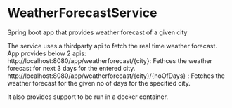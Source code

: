 # WeatherForecastService
Spring boot app that provides weather forecast of a given city

The service uses a thirdparty api to fetch the real time weather forecast. App provides below 2 apis:
http://localhost:8080/app/weatherforecast/{city}: Fethces the weather forecast for next 3 days for the entered city.
http://localhost:8080/app/weatherforecast/{city}/{noOfDays} : Fetches the weather forecast for the given no of days for the specified city.

It also provides support to be run in a docker container. 
